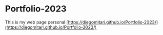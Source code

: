 # Portfolio-2023
This is my web page personal
[https://diegomitari.github.io/Portfolio-2023/](https://diegomitari.github.io/Portfolio-2023/)
